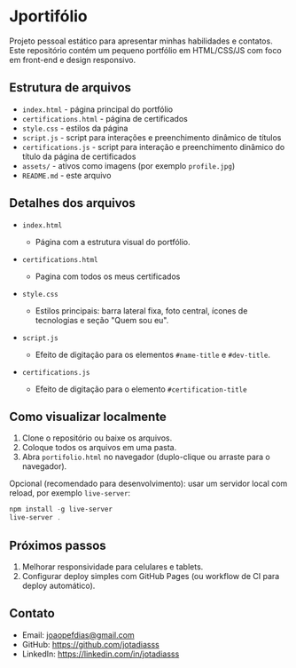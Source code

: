 # Jportifólio

Projeto pessoal estático para apresentar minhas habilidades e contatos. Este repositório contém um pequeno portfólio em HTML/CSS/JS  com foco em front-end e design responsivo.

## Estrutura de arquivos

- `index.html` - página principal do portfólio
- `certifications.html` - página de certificados
- `style.css` - estilos da página
- `script.js` - script para interações e preenchimento dinâmico de títulos
- `certifications.js` - script para interação e preenchimento dinâmico do título da página de certificados
- `assets/` - ativos como imagens (por exemplo `profile.jpg`)
- `README.md` - este arquivo

## Detalhes dos arquivos

- `index.html`
	- Página com a estrutura visual do portfólio.

- `certifications.html`
  	- Pagina com todos os meus certificados

- `style.css`
	- Estilos principais: barra lateral fixa, foto central, ícones de tecnologias e seção "Quem sou eu".

- `script.js`
	- Efeito de digitação para os elementos `#name-title` e `#dev-title`.

- `certifications.js`
  	- Efeito de digitação para o elemento `#certification-title`

## Como visualizar localmente

1. Clone o repositório ou baixe os arquivos.
2. Coloque todos os arquivos em uma pasta.
3. Abra `portifolio.html` no navegador (duplo-clique ou arraste para o navegador).

Opcional (recomendado para desenvolvimento): usar um servidor local com reload, por exemplo `live-server`:

```powershell
npm install -g live-server
live-server .
```

## Próximos passos

1. Melhorar responsividade para celulares e tablets.
2. Configurar deploy simples com GitHub Pages (ou workflow de CI para deploy automático).

## Contato

- Email: joaopefdias@gmail.com
- GitHub: https://github.com/jotadiasss
- LinkedIn: https://linkedin.com/in/jotadiasss
